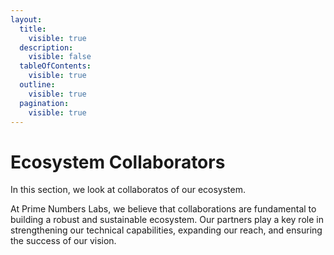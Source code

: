 ```yaml
---
layout:
  title:
    visible: true
  description:
    visible: false
  tableOfContents:
    visible: true
  outline:
    visible: true
  pagination:
    visible: true
---
```


# Ecosystem Collaborators

In this section, we look at collaboratos of our ecosystem.

At Prime Numbers Labs, we believe that collaborations are fundamental to building a robust and sustainable ecosystem. Our partners play a key role in strengthening our technical capabilities, expanding our reach, and ensuring the success of our vision.
